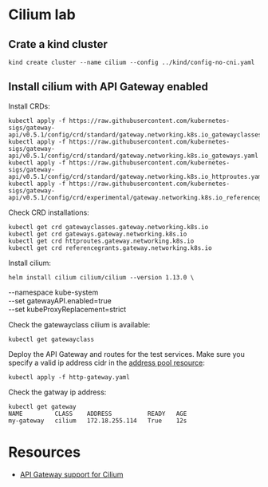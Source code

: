 # Cilium lab

## Crate a kind cluster

    kind create cluster --name cilium --config ../kind/config-no-cni.yaml

## Install cilium with API Gateway enabled
Install CRDs:

    kubectl apply -f https://raw.githubusercontent.com/kubernetes-sigs/gateway-api/v0.5.1/config/crd/standard/gateway.networking.k8s.io_gatewayclasses.yaml
    kubectl apply -f https://raw.githubusercontent.com/kubernetes-sigs/gateway-api/v0.5.1/config/crd/standard/gateway.networking.k8s.io_gateways.yaml
    kubectl apply -f https://raw.githubusercontent.com/kubernetes-sigs/gateway-api/v0.5.1/config/crd/standard/gateway.networking.k8s.io_httproutes.yaml
    kubectl apply -f https://raw.githubusercontent.com/kubernetes-sigs/gateway-api/v0.5.1/config/crd/experimental/gateway.networking.k8s.io_referencegrants.yaml


Check CRD installations:

    kubectl get crd gatewayclasses.gateway.networking.k8s.io
    kubectl get crd gateways.gateway.networking.k8s.io
    kubectl get crd httproutes.gateway.networking.k8s.io
    kubectl get crd referencegrants.gateway.networking.k8s.io

Install cilium:

    helm install cilium cilium/cilium --version 1.13.0 \
  --namespace kube-system \
  --set gatewayAPI.enabled=true \
  --set kubeProxyReplacement=strict

Check the gatewayclass cilium is available:

    kubectl get gatewayclass

Deploy the API Gateway and routes for the test services. Make sure you specify a valid ip address cidr in the [address pool resource](http-gateway.yaml#L7):

    kubectl apply -f http-gateway.yaml

Check the gatway ip address:

    kubectl get gateway
    NAME         CLASS    ADDRESS          READY   AGE
    my-gateway   cilium   172.18.255.114   True    12s

# Resources
- [API Gateway support for Cilium](https://docs.cilium.io/en/v1.13/network/servicemesh/gateway-api/gateway-api/)